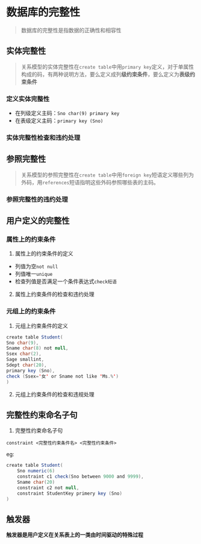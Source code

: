 # 数据库的完整性

> 数据库的完整性是指数据的正确性和相容性

## 实体完整性

> 关系模型的实体完整性在`create table`中用`primary key`定义，对于单属性构成的码，有两种说明方法，要么定义成列**级约束条件**，要么定义为**表级约束条件**

### 定义实体完整性

* 在列级定义主码：`Sno char(9) primary key`
* 在表级定义主码：`primary key (Sno)`

### 实体完整性检查和违约处理



## 参照完整性

> 关系模型的参照完整性在`create table`中用`foreign key`短语定义哪些列为外码，用`references`短语指明这些外码参照哪些表的主码。

### 参照完整性的违约处理



## 用户定义的完整性

### 属性上的约束条件

1. 属性上的约束条件的定义

* 列值为空`not null`
* 列值唯一`unique`
* 检查列值是否满足一个条件表达式`check短语`

2. 属性上约束条件的检查和违约处理

### 元组上的约束条件

1. 元组上约束条件的定义

```java
create table Student(
Sno char(9),
Sname char(8) not null,
Ssex char(2),
Sage smallint,
Sdept char(20),
primary key (Sno),
check (Ssex='女' or Sname not like 'Ms.%')
)
```

2. 元组上约束条件的检查和违规处理



## 完整性约束命名子句

1. 完整性约束命名子句

`constraint <完整性约束条件名> <完整性约束条件>`

eg:

```java
create table Student(
    Sno numeric(6)
    constraint c1 check(Sno between 9000 and 9999),
    Sname char(20)
    constraint c2 not null,
    constraint StudentKey primery key (Sno)
)
```



## 触发器

**触发器是用户定义在关系表上的一类由时间驱动的特殊过程**

